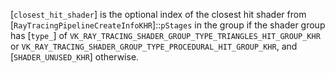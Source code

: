 [`closest_hit_shader`] is the optional index of the closest hit shader
from [`RayTracingPipelineCreateInfoKHR`]::`pStages` in the group
if the shader group has [`type_`] of
`VK_RAY_TRACING_SHADER_GROUP_TYPE_TRIANGLES_HIT_GROUP_KHR` or
`VK_RAY_TRACING_SHADER_GROUP_TYPE_PROCEDURAL_HIT_GROUP_KHR`, and
[`SHADER_UNUSED_KHR`] otherwise.